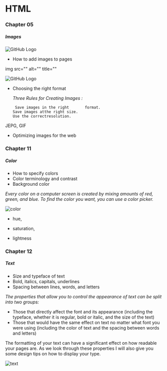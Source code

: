 # HTML

### Chapter 05

##### Images
![GitHub Logo](https://media-exp1.licdn.com/dms/image/C561BAQFGwG_I_yubDA/company-background_10000/0/1519798679721?e=2159024400&v=beta&t=NZ_SyDW_YDs1cNdohA56e9bbg1N2MnP_co4wYZf55iY)

- How to add images to pages

img
src="" 
alt="" 
title="" 

![GitHub Logo](https://images.slideplayer.com/34/8265095/slides/slide_2.jpg)

- Choosing the right format

    *Three Rules for
      Creating Images :*
      
       Save images in the right       format.
      Save images atthe right size.
      Use the correctresolution.
JEPG, GIF

- Optimizing images for the web


### Chapter 11

##### Color

- How to specify colors
- Color terminology and contrast
- Background color


*Every color on a computer screen is created by mixing amounts of red,
green, and blue. To find the color you want, you can use a color picker.*

![color]( https://www.w3schools.com/colors/img_colormap.gif )

* hue,

* saturation,

* lightness



### Chapter 12

##### Text

* Size and typeface of text
* Bold, italics, capitals, underlines
* Spacing between lines, words, and letters



*The properties that allow you to control
the appearance of text can be split into
two groups:*

- Those that directly affect the font and its appearance
(including the typeface, whether it is regular, bold or italic,
and the size of the text)
- Those that would have the same effect on text no matter
what font you were using (including the color of text and
the spacing between words and letters)


The formatting of your text can have a significant effect
on how readable your pages are. As we look through these
properties I will also give you some design tips on how to
display your type.

![text](https://encrypted-tbn0.gstatic.com/images?q=tbn:ANd9GcR4rVs2WrgsgfjuC6cMpiglVWGrrFThKgK5sg&usqp=CAU)


